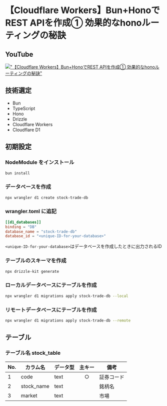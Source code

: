 # 【Cloudflare Workers】Bun+HonoでREST APIを作成① 効果的なhonoルーティングの秘訣

## YouTube

[!["【Cloudflare Workers】Bun+HonoでREST APIを作成① 効果的なhonoルーティングの秘訣"](https://i.ytimg.com/vi/jaYkXW8II-k/maxresdefault.jpg)](https://youtu.be/jaYkXW8II-k)

## 技術選定

- Bun
- TypeScript
- Hono
- Drizzle
- Cloudflare Workers
- Cloudflare D1

## 初期設定

### NodeModule をインストール

```bash
bun install
```

### データベースを作成

```bash
npx wrangler d1 create stock-trade-db
```

### wrangler.toml に追記

```toml
[[d1_databases]]
binding = "DB"
database_name = "stock-trade-db"
database_id = "<unique-ID-for-your-database>"
```

`<unique-ID-for-your-database>`はデータベースを作成したときに出力されるID

### テーブルのスキーマを作成

```bash
npx drizzle-kit generate
```

### ローカルデータベースにテーブルを作成

```bash
npx wrangler d1 migrations apply stock-trade-db --local
```

### リモートデータベースにテーブルを作成

```bash
npx wrangler d1 migrations apply stock-trade-db --remote
```
      
## テーブル

### テーブル名 stock_table

| No. | カラム名   | データ型 | 主キー | 備考       |
| --- | ---------- | -------- | :----: | ---------- |
| 1   | code       | text     |   ○    | 証券コード |
| 2   | stock_name | text     |        | 銘柄名     |
| 3   | market     | text     |   　   | 市場       |

